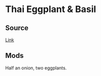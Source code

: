 # Thai Eggplant & Basil

## Source

[Link](https://www.vegetariantimes.com/recipes/thai-spicy-eggplant-with-sweet-basil)

## Mods

Half an onion, two eggplants.
